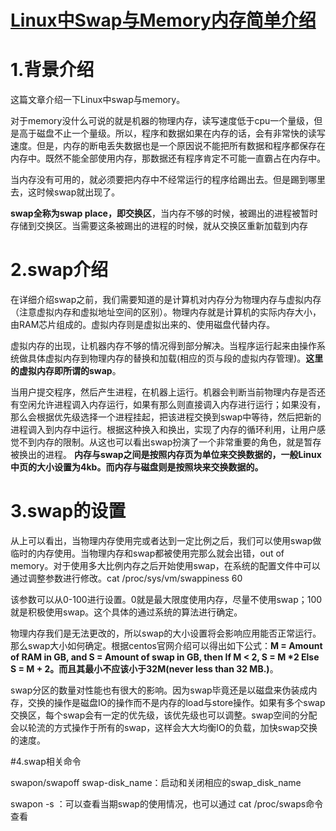 # [Linux中Swap与Memory内存简单介绍](https://www.cnblogs.com/wzj4858/p/7910994.html)



# 1.背景介绍

 这篇文章介绍一下Linux中swap与memory。

对于memory没什么可说的就是机器的物理内存，读写速度低于cpu一个量级，但是高于磁盘不止一个量级。所以，程序和数据如果在内存的话，会有非常快的读写速度。但是，内存的断电丢失数据也是一个原因说不能把所有数据和程序都保存在内存中。既然不能全部使用内存，那数据还有程序肯定不可能一直霸占在内存中。

当内存没有可用的，就必须要把内存中不经常运行的程序给踢出去。但是踢到哪里去，这时候swap就出现了。

**swap全称为swap place，即交换区**，当内存不够的时候，被踢出的进程被暂时存储到交换区。当需要这条被踢出的进程的时候，就从交换区重新加载到内存



# 2.swap介绍

 在详细介绍swap之前，我们需要知道的是计算机对内存分为物理内存与虚拟内存（注意虚拟内存和虚拟地址空间的区别）。物理内存就是计算机的实际内存大小，由RAM芯片组成的。虚拟内存则是虚拟出来的、使用磁盘代替内存。

虚拟内存的出现，让机器内存不够的情况得到部分解决。当程序运行起来由操作系统做具体虚拟内存到物理内存的替换和加载(相应的页与段的虚拟内存管理)。**这里的虚拟内存即所谓的swap**。

 当用户提交程序，然后产生进程，在机器上运行。机器会判断当前物理内存是否还有空闲允许进程调入内存运行，如果有那么则直接调入内存进行运行；如果没有，那么会根据优先级选择一个进程挂起，把该进程交换到swap中等待，然后把新的进程调入到内存中运行。根据这种换入和换出，实现了内存的循环利用，让用户感觉不到内存的限制。从这也可以看出swap扮演了一个非常重要的角色，就是暂存被换出的进程。 **内存与swap之间是按照内存页为单位来交换数据的，一般Linux中页的大小设置为4kb。而内存与磁盘则是按照块来交换数据的。**



# 3.swap的设置

 从上可以看出，当物理内存使用完或者达到一定比例之后，我们可以使用swap做临时的内存使用。当物理内存和swap都被使用完那么就会出错，out of memory。对于使用多大比例内存之后开始使用swap，在系统的配置文件中可以通过调整参数进行修改。cat  /proc/sys/vm/swappiness 60

该参数可以从0-100进行设置。0就是最大限度使用内存，尽量不使用swap；100就是积极使用swap。这个具体的通过系统的算法进行确定。

 物理内存我们是无法更改的，所以swap的大小设置将会影响应用能否正常运行。那么swap大小如何确定。根据centos官网介绍可以得出如下公式：**M = Amount of RAM in GB, and S = Amount of swap in GB, then If M < 2, S = M *2 Else S = M + 2。而且其最小不应该小于32M(never less than 32 MB.)**。

 swap分区的数量对性能也有很大的影响。因为swap毕竟还是以磁盘来伪装成内存，交换的操作是磁盘IO的操作而不是内存的load与store操作。如果有多个swap交换区，每个swap会有一定的优先级，该优先级也可以调整。swap空间的分配会以轮流的方式操作于所有的swap，这样会大大均衡IO的负载，加快swap交换的速度。



#4.swap相关命令

 swapon/swapoff swap-disk_name：启动和关闭相应的swap_disk_name

 swapon -s ：可以查看当期swap的使用情况，也可以通过 cat /proc/swaps命令查看